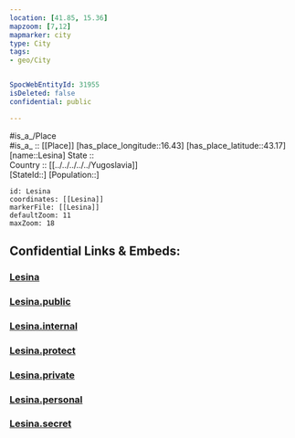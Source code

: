 ```yaml
---
location: [41.85, 15.36] 
mapzoom: [7,12] 
mapmarker: city 
type: City
tags:
- geo/City


SpocWebEntityId: 31955
isDeleted: false
confidential: public

---
```

#is_a_/Place  
#is_a_ :: [[Place]] 
[has_place_longitude::16.43] 
[has_place_latitude::43.17] 
[name::Lesina] 
State ::  
Country :: [[../../../../../Yugoslavia]]  
[StateId::] 
[Population::] 



```leaflet
id: Lesina
coordinates: [[Lesina]] 
markerFile: [[Lesina]] 
defaultZoom: 11 
maxZoom: 18
```


## Confidential Links & Embeds: 

### [Lesina](/_Standards/Earth/Continent/Europe/Europe~South/Italy/regions~Italy/Apulia/Foggia/City/Lesina.md) 

### [Lesina.public](/_public/Earth/Continent/Europe/Europe~South/Italy/regions~Italy/Apulia/Foggia/City/Lesina.public.md) 

### [Lesina.internal](/_internal/Earth/Continent/Europe/Europe~South/Italy/regions~Italy/Apulia/Foggia/City/Lesina.internal.md) 

### [Lesina.protect](/_protect/Earth/Continent/Europe/Europe~South/Italy/regions~Italy/Apulia/Foggia/City/Lesina.protect.md) 

### [Lesina.private](/_private/Earth/Continent/Europe/Europe~South/Italy/regions~Italy/Apulia/Foggia/City/Lesina.private.md) 

### [Lesina.personal](/_personal/Earth/Continent/Europe/Europe~South/Italy/regions~Italy/Apulia/Foggia/City/Lesina.personal.md) 

### [Lesina.secret](/_secret/Earth/Continent/Europe/Europe~South/Italy/regions~Italy/Apulia/Foggia/City/Lesina.secret.md)

